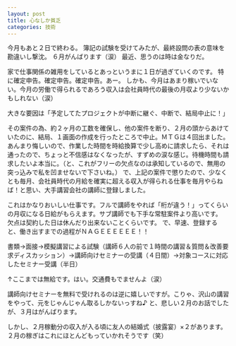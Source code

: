 ```yaml
---
layout: post
title: 心なしか貧乏
categories: 技術
---
```


今月もあと２日で終わる。
簿記の試験を受けてみたが、最終設問の表の意味を勘違いし撃沈。
６月がんばります（涙）
最近、思うのは時は金なりだ。

家で仕事関係の雑用をしているとあっというまに１日が過ぎていくのです。
特に確定申告。確定申告。確定申告。あー。
しかも、今月はあまり稼いでいない。今月の労働で得られるであろう収入は会社員時代の最後の月収より少ないかもしれない（涙）

大きな要因は「予定してたプロジェクトが中断に継ぐ、中断で、結局中止に！」

その案件の為、約２ヶ月の工数を確保し、他の案件を断り、２月の頭からあけていたのに、結局、１画面の作成を行ったところで中止。ＭＴＧは４回出ました。
あんまり悔しいので、作業した時間を時給換算で少し高めに請求したら、それは通ったので、ちょっと不信感はなくなったが、すずめの涙な感じ。待機時間も請求したいよ本当に。（と、これがフリーの欠点なのは承知しているので、無用の突っ込みで私を凹ませないで下さいね。）
で、上記の案件で懲りたので、少なくとも毎月、会社員時代の月給を確実に超える収入が得られる仕事を毎月やらねば！と思い、大手講習会社の講師に登録しました。

これはかなりおいしい仕事です。フルで講師をやれば「桁が違う！」ってくらいの月収になる日給がもらえます。サブ講師でも下手な常駐案件より高いです。
欠点は契約した日は休んだり出来ないことくらいです。
で、早速、登録すると、働き出すまでの過程がＮＡＧＥＥＥＥＥＥ！！

書類→面接→模擬講習による試験（講師６人の前で１時間の講習＆質問＆改善要求ディスカッション）→講師向けセミナーの受講（４日間）→対象コースに対応したセミナー受講（半日）

↑ここまでは無給です。はい。交通費もでませんよ（涙）

講師向けセミナーを無料で受けれるのは逆に嬉しいですが。こりゃ、沢山の講習をやって、元をじゃんじゃん取るしかないっすね♪
と、悲しい２月のお話でしたが、３月はがんばります。

しかし、２月稼動分の収入が入る頃に友人の結婚式（披露宴）×２があります。２月の稼ぎはこれにほとんどもっていかれそうです（笑）
